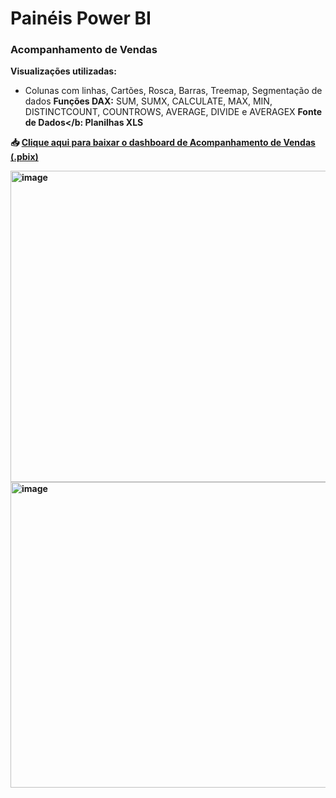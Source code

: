 <b><h1>Painéis Power BI</h1></b>

<h3>Acompanhamento de Vendas</h3>

<b>Visualizações utilizadas:</b>
- Colunas com linhas, Cartões, Rosca, Barras, Treemap, Segmentação de dados
<b>Funções DAX:</b>
SUM, SUMX, CALCULATE, MAX, MIN, DISTINCTCOUNT, COUNTROWS, AVERAGE, DIVIDE  e AVERAGEX
<b> Fonte de Dados</b:
Planilhas XLS
 
📥 [Clique aqui para baixar o dashboard de Acompanhamento de Vendas (.pbix)](https://github.com/susiecastro/PowerBI_Dashboards/raw/main/Acompanhamento%20de%20Vendas.pbix)

<img width="886" height="498" alt="image" src="https://github.com/user-attachments/assets/a3e422a3-adf1-40f0-8a95-e3cf5e024f61" />

<img width="886" height="489" alt="image" src="https://github.com/user-attachments/assets/d12383c8-d924-4bf6-8a55-6b17bd89eccf" />



 







